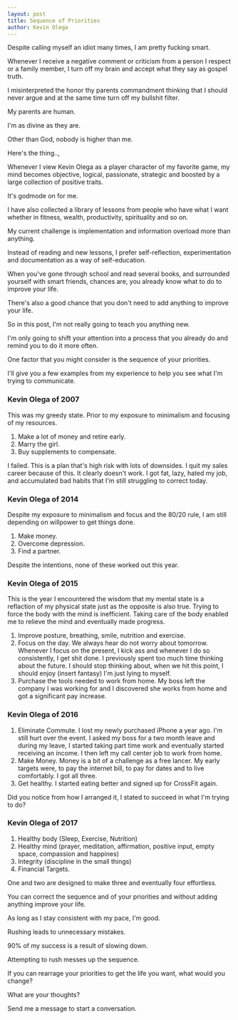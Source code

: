 ```yaml
---
layout: post
title: Sequence of Priorities
author: Kevin Olega
---
```

Despite calling myself an idiot many times, I am pretty fucking smart.

Whenever I receive a negative comment or criticism from a person I respect or a family member, I turn off my brain and accept what they say as gospel truth.

I misinterpreted the honor thy parents commandment thinking that I should never argue and at the same time turn off my bullshit filter.

My parents are human.

I'm as divine as they are.

Other than God, nobody is higher than me.

Here's the thing..,

Whenever I view Kevin Olega as a player character of my favorite game, my mind becomes objective, logical, passionate, strategic and boosted by a large collection of positive traits.

It's godmode on for me.

I have also collected a library of lessons from people who have what I want whether in fitness, wealth, productivity, spirituality and so on.

My current challenge is implementation and information overload more than anything.

Instead of reading and new lessons, I prefer self-reflection, experimentation and documentation as a way of self-education.

When you've gone through school and read several books, and surrounded yourself with smart friends, chances are, you already know what to do to improve your life.

There's also a good chance that you don't need to add anything to improve your life.

So in this post, I'm not really going to teach you anything new.

I'm only going to shift your attention into a process that you already do and remind you to do it more often.

One factor that you might consider is the sequence of your priorities.

I'll give you a few examples from my experience to help you see what I'm trying to communicate.

### Kevin Olega of 2007

This was my greedy state. Prior to my exposure to minimalism and focusing of my resources.

1. Make a lot of money and retire early.
2. Marry the girl.
3. Buy supplements to compensate.

I failed. This is a plan that's high risk with lots of downsides. I quit my sales career because of this. It clearly doesn't work. I got fat, lazy, hated my job, and accumulated bad habits that I'm still struggling to correct today.

### Kevin Olega of 2014

Despite my exposure to minimalism and focus and the 80/20 rule, I am still depending on willpower to get things done.

1. Make money.
2. Overcome depression.
3. Find a partner.

Despite the intentions, none of these worked out this year.

### Kevin Olega of 2015

This is the year I encountered the wisdom that my mental state is a reflaction of my physical state just as the opposite is also true. Trying to force the body with the mind is inefficient. Taking care of the body enabled me to relieve the mind and eventually made progress.

1. Improve posture, breathing, smile, nutrition and exercise.
2. Focus on the day. We always hear do not worry about tomorrow. Whenever I focus on the present, I kick ass and whenever I do so consistently, I get shit done. I previously spent too much time thinking about the future. I should stop thinking about, when we hit this point, I should enjoy (insert fantasy) I'm just lying to myself.
3. Purchase the tools needed to work from home. My boss left the company I was working for and I discovered she works from home and got a significant pay increase.


### Kevin Olega of 2016
1. Eliminate Commute. I lost my newly purchased iPhone a year ago. I'm still hurt over the event. I asked my boss for a two month leave and during my leave, I started taking part time work and eventually started receiving an income. I then left my call center job to work from home.
2. Make Money. Money is a bit of a challenge as a free lancer. My early targets were, to pay the internet bill, to pay for dates and to live comfortably. I got all three.
3. Get healthy. I started eating better and signed up for CrossFit again.

Did you notice from how I arranged it, I stated to succeed in what I'm trying to do?

### Kevin Olega of 2017
1. Healthy body (Sleep, Exercise, Nutrition)
2. Healthy mind (prayer, meditation, affirmation, positive input, empty space, compassion and happines)
3. Integrity (discipline in the small things)
4. Financial Targets.

One and two are designed to make three and eventually four effortless.

You can correct the sequence and of your priorities and without adding anything improve your life.

As long as I stay consistent with my pace, I'm good. 

Rushing leads to unnecessary mistakes. 

90% of my success is a result of slowing down.

Attempting to rush messes up the sequence.

If you can rearrage your priorities to get the life you want, what would you change?

What are your thoughts?

Send me a message to start a conversation.
